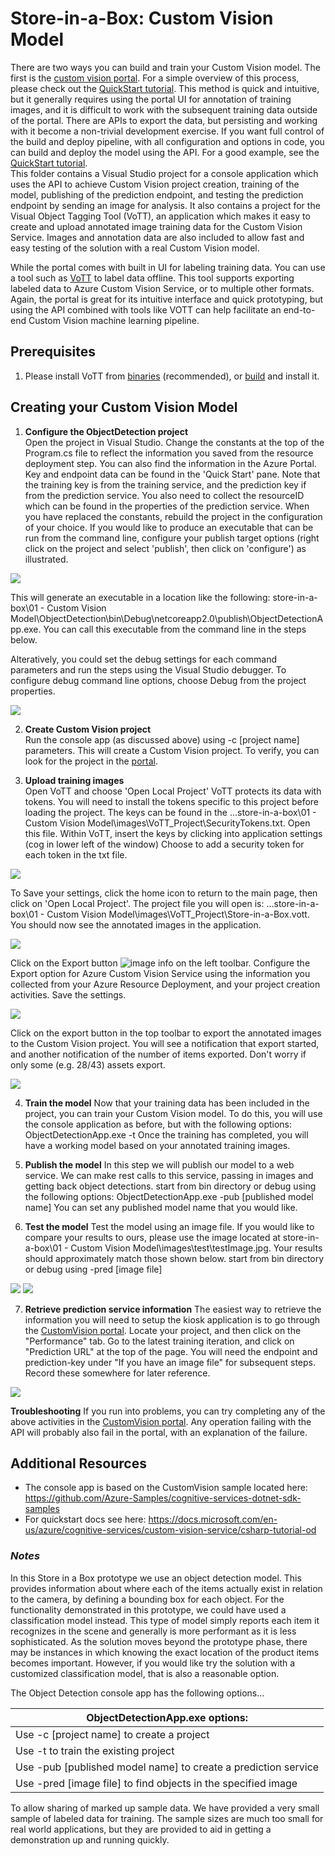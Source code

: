 # Store-in-a-Box: Custom Vision Model
There are two ways you can build and train your Custom Vision model.  The first is the [custom vision portal](https://www.customvision.ai/projects). For a simple overview of this process, please check out the [QuickStart tutorial](https://docs.microsoft.com/en-us/azure/cognitive-services/custom-vision-service/get-started-build-detector).  This method is quick and intuitive, but it generally requires using the portal UI for annotation of training images, and it is difficult to work with the subsequent training data outside of the portal. There are APIs to export the data, but persisting and working with it become a non-trivial development exercise. If you want full control of the build and deploy pipeline, with all configuration and options in code, you can build and deploy the model using the API. For a good example, see the [QuickStart tutorial](https://docs.microsoft.com/en-us/azure/cognitive-services/custom-vision-service/csharp-tutorial-od).  
This folder contains a Visual Studio project for a console application which uses the API to achieve Custom Vision project creation, training of the model, publishing of the prediction endpoint, and testing the prediction endpoint by sending an image for analysis.  It also contains a project for 
the Visual Object Tagging Tool (VoTT), an application which makes it easy to create and upload annotated image training data for the Custom Vision Service.  Images and annotation data are also included to allow fast and easy testing of the solution with a real Custom Vision model.

While the portal comes with built in UI for labeling training data. You can use a tool such as [VoTT](https://github.com/microsoft/VoTT) to label data offline. This tool supports exporting labeled data to Azure Custom Vision Service, or to multiple other formats. Again, the portal is great for its intuitive interface and quick prototyping, but using the API combined with tools like VOTT can help facilitate an end-to-end Custom Vision machine learning pipeline.

## Prerequisites
1. Please install VoTT from [binaries](https://github.com/Microsoft/VoTT/releases) (recommended), or [build](https://github.com/microsoft/VoTT) and install it.


## Creating your Custom Vision Model
1. **Configure the ObjectDetection project**<br />
Open the project in Visual Studio. Change the constants at the top of the Program.cs file to reflect the information you saved from the resource deployment step. You can also find the information in the Azure Portal.  Key and endpoint data can be found in the 'Quick Start' pane. Note that the training key is from the training service, and the prediction key if from the prediction service.  You also need to collect the resourceID which can be found in the properties of the prediction service. When you have replaced the constants, rebuild the project in the configuration of your choice.  If you would like to produce an executable that can be run from the command line, configure your publish target options (right click on the project and select 'publish', then click on 'configure') as illustrated.  

![](./doc_images/publish.png)

This will generate an executable in a location like the following: store-in-a-box\01 - Custom Vision Model\ObjectDetection\bin\Debug\netcoreapp2.0\publish\ObjectDetectionApp.exe. You can call this executable from the command line in the steps below.

Alteratively, you could set the debug settings for each command parameters and run the steps using the Visual Studio debugger. To configure debug command line options, choose Debug from the project properties.

![](./doc_images/DebugOptions.png)

2. **Create Custom Vision project**<br /> 
Run the console app (as discussed above) using -c [project name] parameters.  This will create a Custom Vision project. To verify, you can look for the project in the [portal](https://www.customvision.ai/projects).

3. **Upload training images**<br />
Open VoTT and choose 'Open Local Project'
VoTT protects its data with tokens.  You will need to install the tokens specific to this project before loading the project.  The keys can be found in the ...store-in-a-box\01 - Custom Vision Model\images\VoTT_Project\SecurityTokens.txt.  Open this file.
Within VoTT, insert the keys by clicking into application settings (cog in lower left of the window)
Choose to add a security token for each token in the txt file.

![](./doc_images/AddTokens.png)

To Save your settings, click the home icon to return to the main page, then click on 'Open Local Project'.  The project file you will open is: ...store-in-a-box\01 - Custom Vision Model\images\VoTT_Project\Store-in-a-Box.vott.
You should now see the annotated images in the application.

![](./doc_images/vottApp.png)


Click on the Export button ![image info](./doc_images/ExportBtn.png) on the left toolbar. 
Configure the Export option for Azure Custom Vision Service using the information you collected from your Azure Resource Deployment, and your project creation activities. Save the settings.

![](./doc_images/Export.png)


Click on the export button in the top toolbar to export the annotated images to the Custom Vision project.  You will see a notification that export started, and another notification of the number of items exported.  Don't worry if only some (e.g. 28/43) assets export. 

![](./doc_images/ExportNotification.png)


4. **Train the model**
Now that your training data has been included in the project, you can train your Custom Vision model.  To do this, you will use the console application as before, but with the following options: ObjectDetectionApp.exe -t
Once the training has completed, you will have a working model based on your annotated training images.

5. **Publish the model**
In this step we will publish our model to a web service.  We can make rest calls to this service, passing in images and getting back object detections.
start from bin directory or debug using the following options: ObjectDetectionApp.exe -pub [published model name]
You can set any published model name that you would like.

6. **Test the model**
Test the model using an image file. If you would like to compare your results to ours, please use the image located at store-in-a-box\01 - Custom Vision Model\images\test\testImage.jpg.  Your results should approximately match those shown below.
start from bin directory or debug using -pred [image file]

![](./doc_images/testImage.png)
![](./doc_images/PredictionResults.png)

7. **Retrieve prediction service information**
The easiest way to retrieve the information you will need to setup the kiosk application is to go through the [CustomVision portal](https://www.customvision.ai/projects). Locate your project, and then click on the "Performance" tab.  Go to the latest training iteration, and click on "Prediction URL" at the top of the page.  You will need the endpoint and prediction-key under "If you have an image file" for subsequent steps.  Record these somewhere for later reference.

![](./doc_images/PredictURLs.png)

**Troubleshooting**
If you run into problems, you can try completing any of the above activities in the [CustomVision portal](https://www.customvision.ai/projects). Any operation failing with the API will probably also fail in the portal, with an explanation of the failure.

## Additional Resources
* The console app is based on the CustomVision sample located here: https://github.com/Azure-Samples/cognitive-services-dotnet-sdk-samples
* For quickstart docs see here: https://docs.microsoft.com/en-us/azure/cognitive-services/custom-vision-service/csharp-tutorial-od

### *Notes*

In this Store in a Box prototype we use an object detection model. This provides information about where each of the items actually exist in relation to the camera, by defining a bounding box for each object. For the functionality demonstrated in this prototype, we could have used a classification model instead. This type of model simply reports each item it recognizes in the scene and generally is more performant as it is less sophisticated. As the solution moves beyond the prototype phase, there may be instances in which knowing the exact location of the product items becomes important. However, if you would like try the solution with a customized classification model, that is also a reasonable option.

The Object Detection console app has the following options...

ObjectDetectionApp.exe options: |
---------|
Use -c [project name] to create a project | 
Use -t to train the existing project |
Use -pub [published model name] to create a prediction service | 
Use -pred [image file] to find objects in the specified image |


To allow sharing of marked up sample data. We have provided a very small sample of labeled data for training. The sample sizes are much too small for real world applications, but they are provided to aid in getting a demonstration up and running quickly.

